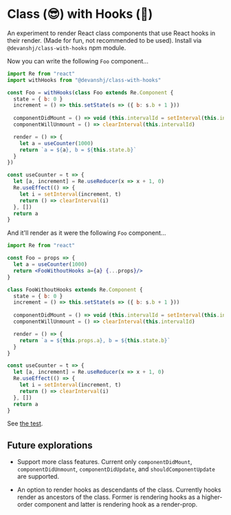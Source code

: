 # Class (😎) with Hooks (🎣)

An experiment to render React class components that use React hooks in their render. (Made for fun, not recommended to be used). Install via `@devanshj/class-with-hooks` npm module.

Now you can write the following `Foo` component...

```jsx
import Re from "react"
import withHooks from "@devanshj/class-with-hooks"

const Foo = withHooks(class Foo extends Re.Component {
  state = { b: 0 }
  increment = () => this.setState(s => ({ b: s.b + 1 }))
  
  componentDidMount = () => void (this.intervalId = setInterval(this.increment, 2000))
  componentWillUnmount = () => clearInterval(this.intervalId)

  render = () => {
    let a = useCounter(1000)
    return `a = ${a}, b = ${this.state.b}`
  }
})

const useCounter = t => {
  let [a, increment] = Re.useReducer(x => x + 1, 0)
  Re.useEffect(() => {
    let i = setInterval(increment, t)
    return () => clearInterval(i)
  }, [])
  return a
}
```

And it'll render as it were the following `Foo` component...

```jsx
import Re from "react"

const Foo = props => {
  let a = useCounter(1000)
  return <FooWithoutHooks a={a} {...props}/>
}

class FooWithoutHooks extends Re.Component {
  state = { b: 0 }
  increment = () => this.setState(s => ({ b: s.b + 1 }))
  
  componentDidMount = () => void (this.intervalId = setInterval(this.increment, 2000))
  componentWillUnmount = () => clearInterval(this.intervalId)

  render = () => {
    return `a = ${this.props.a}, b = ${this.state.b}`
  }
}

const useCounter = t => {
  let [a, increment] = Re.useReducer(x => x + 1, 0)
  Re.useEffect(() => {
    let i = setInterval(increment, t)
    return () => clearInterval(i)
  }, [])
  return a
}
```

See [the test](https://github.com/devanshj/class-with-hooks/tree/main/test/index.test.ts).

## Future explorations

- Support more class features. Current only `componentDidMount`, `componentDidUnmount`, `componentDidUpdate`, and `shouldComponentUpdate` are supported.

- An option to render hooks as descendants of the class. Currently hooks render as ancestors of the class. Former is rendering hooks as a higher-order component and latter is rendering hook as a render-prop.

